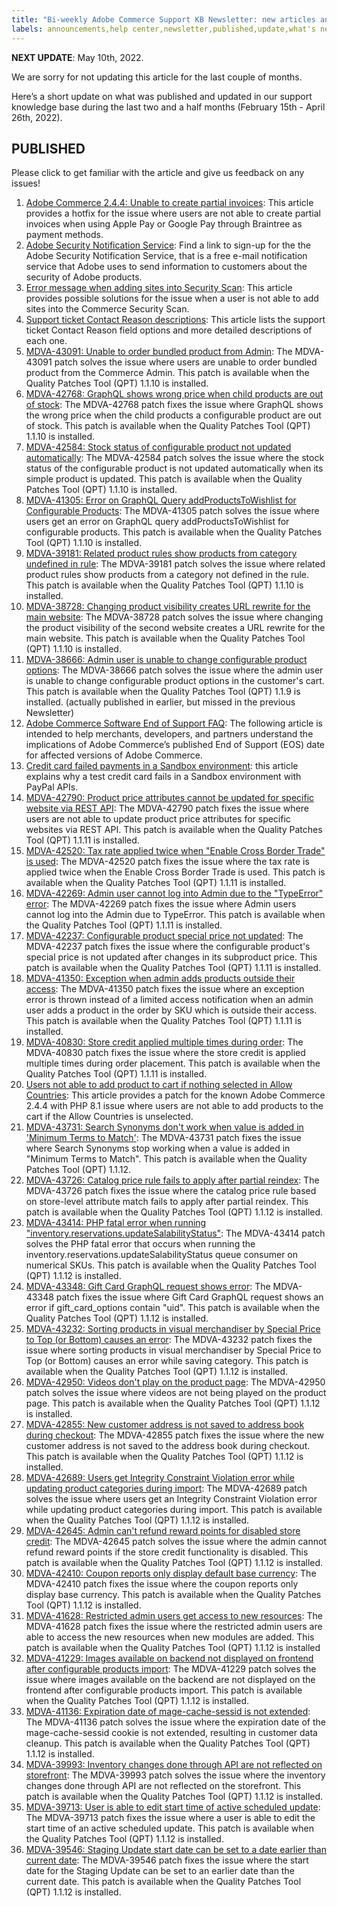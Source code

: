 ```yaml
---
title: "Bi-weekly Adobe Commerce Support KB Newsletter: new articles and updates"
labels: announcements,help center,newsletter,published,update,what's new,Magento,Adobe Commerce,cloud infrastructure,on-premises
---
```


 **NEXT UPDATE**: May 10th, 2022.

We are sorry for not updating this article for the last couple of months.

Here’s a short update on what was published and updated in our support knowledge base during the last two and a half months (February 15th - April 26th, 2022).

## PUBLISHED

Please click to get familiar with the article and give us feedback on any issues!

1. [Adobe Commerce 2.4.4: Unable to create partial invoices](https://support.magento.com/hc/en-us/articles/4487952754957): This article provides a hotfix for the issue where users are not able to create partial invoices when using Apple Pay or Google Pay through Braintree as payment methods.
1. [Adobe Security Notification Service](https://support.magento.com/hc/en-us/articles/4488969507341): Find a link to sign-up for the the Adobe Security Notification Service, that is a free e-mail notification service that Adobe uses to send information to customers about the security of Adobe products.
1. [Error message when adding sites into Security Scan](https://support.magento.com/hc/en-us/articles/4531353024013): This article provides possible solutions for the issue when a user is not able to add sites into the Commerce Security Scan.
1. [Support ticket Contact Reason descriptions](https://support.magento.com/hc/en-us/articles/4435851936269): This article lists the support ticket Contact Reason field options and more detailed descriptions of each one.
1. [MDVA-43091: Unable to order bundled product from Admin](https://support.magento.com/hc/en-us/articles/4438511910413):  The MDVA-43091 patch solves the issue where users are unable to order bundled product from the Commerce Admin. This patch is available when the Quality Patches Tool (QPT) 1.1.10 is installed.
1. [MDVA-42768: GraphQL shows wrong price when child products are out of stock](https://support.magento.com/hc/en-us/articles/4443705696525): The MDVA-42768 patch fixes the issue where GraphQL shows the wrong price when the child products a configurable product are out of stock. This patch is available when the Quality Patches Tool (QPT) 1.1.10 is installed.
1. [MDVA-42584: Stock status of configurable product not updated automatically](https://support.magento.com/hc/en-us/articles/4428085214093): The MDVA-42584 patch solves the issue where the stock status of the configurable product is not updated automatically when its simple product is updated. This patch is available when the Quality Patches Tool (QPT) 1.1.10 is installed.
1. [MDVA-41305: Error on GraphQL Query addProductsToWishlist for Configurable Products](https://support.magento.com/hc/en-us/articles/4446057675021): The MDVA-41305 patch solves the issue where users get an error on GraphQL query addProductsToWishlist for configurable products. This patch is available when the Quality Patches Tool (QPT) 1.1.10 is installed.
1. [MDVA-39181: Related product rules show products from category undefined in rule](https://support.magento.com/hc/en-us/articles/4446057651213): The MDVA-39181 patch solves the issue where related product rules show products from a category not defined in the rule. This patch is available when the Quality Patches Tool (QPT) 1.1.10 is installed.
1. [MDVA-38728: Changing product visibility creates URL rewrite for the main website](https://support.magento.com/hc/en-us/articles/4438610937485): The MDVA-38728 patch solves the issue where changing the product visibility of the second website creates a URL rewrite for the main website. This patch is available when the Quality Patches Tool (QPT) 1.1.10 is installed.
1. [MDVA-38666: Admin user is unable to change configurable product options](https://support.magento.com/hc/en-us/articles/4423758930317): The MDVA-38666 patch solves the issue where the admin user is unable to change configurable product options in the customer's cart. This patch is available when the Quality Patches Tool (QPT) 1.1.9 is installed. (actually published in earlier, but missed in the previous Newsletter)
1. [Adobe Commerce Software End of Support FAQ](https://support.magento.com/hc/en-us/articles/4965909814797): The following article is intended to help merchants, developers, and partners understand the implications of Adobe Commerce’s published End of Support (EOS) date for affected versions of Adobe Commerce.
1. [Credit card failed payments in a Sandbox environment](https://support.magento.com/hc/en-us/articles/5201041963917): this article explains why a test credit card fails in a Sandbox environment with PayPal APIs.
1. [MDVA-42790: Product price attributes cannot be updated for specific website via REST API](https://support.magento.com/hc/en-us/articles/4876664227469): The MDVA-42790 patch fixes the issue where users are not able to update product price attributes for specific websites via REST API. This patch is available when the Quality Patches Tool (QPT) 1.1.11 is installed.
1. [MDVA-42520: Tax rate applied twice when "Enable Cross Border Trade" is used](https://support.magento.com/hc/en-us/articles/4876701825677): The MDVA-42520 patch fixes the issue where the tax rate is applied twice when the Enable Cross Border Trade is used. This patch is available when the Quality Patches Tool (QPT) 1.1.11 is installed.
1. [MDVA-42269: Admin user cannot log into Admin due to the "TypeError" error](https://support.magento.com/hc/en-us/articles/4849817606157): The MDVA-42269 patch fixes the issue where Admin users cannot log into the Admin due to TypeError. This patch is available when the Quality Patches Tool (QPT) 1.1.11 is installed.
1. [MDVA-42237: Configurable product special price not updated](https://support.magento.com/hc/en-us/articles/4883576777613): The MDVA-42237 patch fixes the issue where the configurable product's special price is not updated after changes in its subproduct price. This patch is available when the Quality Patches Tool (QPT) 1.1.11 is installed.
1. [MDVA-41350: Exception when admin adds products outside their access](https://support.magento.com/hc/en-us/articles/4822371235981): The MDVA-41350 patch fixes the issue where an exception error is thrown instead of a limited access notification when an admin user adds a product in the order by SKU which is outside their access. This patch is available when the Quality Patches Tool (QPT) 1.1.11 is installed.
1. [MDVA-40830: Store credit applied multiple times during order](https://support.magento.com/hc/en-us/articles/4883552968717): The MDVA-40830 patch fixes the issue where the store credit is applied multiple times during order placement. This patch is available when the Quality Patches Tool (QPT) 1.1.11 is installed.
1. [Users not able to add product to cart if nothing selected in Allow Countries](https://support.magento.com/hc/en-us/articles/5377681213325): This article provides a patch for the known Adobe Commerce 2.4.4 with PHP 8.1 issue where users are not able to add products to the cart if the Allow Countries is unselected.
1. [MDVA-43731: Search Synonyms don't work when value is added in 'Minimum Terms to Match'](https://support.magento.com/hc/en-us/articles/5659678216717): The MDVA-43731 patch fixes the issue where Search Synonyms stop working when a value is added in "Minimum Terms to Match". This patch is available when the Quality Patches Tool (QPT) 1.1.12.
1. [MDVA-43726: Catalog price rule fails to apply after partial reindex](https://support.magento.com/hc/en-us/articles/5635621344141): The MDVA-43726 patch fixes the issue where the catalog price rule based on store-level attribute match fails to apply after partial reindex. This patch is available when the Quality Patches Tool (QPT) 1.1.12 is installed.
1. [MDVA-43414: PHP fatal error when running "inventory.reservations.updateSalabilityStatus"](https://support.magento.com/hc/en-us/articles/5665070942093): The MDVA-43414 patch solves the PHP fatal error that occurs when running the inventory.reservations.updateSalabilityStatus queue consumer on numerical SKUs. This patch is available when the Quality Patches Tool (QPT) 1.1.12 is installed.
1. [MDVA-43348: Gift Card GraphQL request shows error](https://support.magento.com/hc/en-us/articles/5636044142349): The MDVA-43348 patch fixes the issue where Gift Card GraphQL request shows an error if gift_card_options contain "uid". This patch is available when the Quality Patches Tool (QPT) 1.1.12 is installed.
1. [MDVA-43232: Sorting products in visual merchandiser by Special Price to Top (or Bottom) causes an error](https://support.magento.com/hc/en-us/articles/5638643117453): The MDVA-43232 patch fixes the issue where sorting products in visual merchandiser by Special Price to Top (or Bottom) causes an error while saving category. This patch is available when the Quality Patches Tool (QPT) 1.1.12 is installed.
1. [MDVA-42950: Videos don't play on the product page](https://support.magento.com/hc/en-us/articles/5611915470093): The MDVA-42950 patch solves the issue where videos are not being played on the product page. This patch is available when the Quality Patches Tool (QPT) 1.1.12 is installed.
1. [MDVA-42855: New customer address is not saved to address book during checkout](https://support.magento.com/hc/en-us/articles/5463874467469): The MDVA-42855 patch fixes the issue where the new customer address is not saved to the address book during checkout. This patch is available when the Quality Patches Tool (QPT) 1.1.12 is installed.
1. [MDVA-42689: Users get Integrity Constraint Violation error while updating product categories during import](https://support.magento.com/hc/en-us/articles/5636430130445): The MDVA-42689 patch solves the issue where users get an Integrity Constraint Violation error while updating product categories during import. This patch is available when the Quality Patches Tool (QPT) 1.1.12 is installed.
1. [MDVA-42645: Admin can't refund reward points for disabled store credit](https://support.magento.com/hc/en-us/articles/5665055870733): The MDVA-42645 patch solves the issue where the admin cannot refund reward points if the store credit functionality is disabled. This patch is available when the Quality Patches Tool (QPT) 1.1.12 is installed.
1. [MDVA-42410: Coupon reports only display default base currency](https://support.magento.com/hc/en-us/articles/5397070711693): The MDVA-42410 patch fixes the issue where the coupon reports only display base currency. This patch is available when the Quality Patches Tool (QPT) 1.1.12 is installed.
1. [MDVA-41628: Restricted admin users get access to new resources](https://support.magento.com/hc/en-us/articles/5463883225229): The MDVA-41628 patch fixes the issue where the restricted admin users are able to access the new resources when new modules are added. This patch is available when the Quality Patches Tool (QPT) 1.1.12 is installed
1. [MDVA-41229: Images available on backend not displayed on frontend after configurable products import](https://support.magento.com/hc/en-us/articles/5686794196749): The MDVA-41229 patch solves the issue where images available on the backend are not displayed on the frontend after configurable products import. This patch is available when the Quality Patches Tool (QPT) 1.1.12 is installed.
1. [MDVA-41136: Expiration date of mage-cache-sessid is not extended](https://support.magento.com/hc/en-us/articles/5611915233165): The MDVA-41136 patch solves the issue where the expiration date of the mage-cache-sessid cookie is not extended, resulting in customer data cleanup. This patch is available when the Quality Patches Tool (QPT) 1.1.12 is installed.
1. [MDVA-39993: Inventory changes done through API are not reflected on storefront](https://support.magento.com/hc/en-us/articles/5611889238797): The MDVA-39993 patch solves the issue where the inventory changes done through API are not reflected on the storefront. This patch is available when the Quality Patches Tool (QPT) 1.1.12 is installed.
1. [MDVA-39713: User is able to edit start time of active scheduled update](https://support.magento.com/hc/en-us/articles/5611889238797): The MDVA-39713 patch fixes the issue where a user is able to edit the start time of an active scheduled update. This patch is available when the Quality Patches Tool (QPT) 1.1.12 is installed.
1. [MDVA-39546: Staging Update start date can be set to a date earlier than current date](https://support.magento.com/hc/en-us/articles/5657215845901): The MDVA-39546 patch fixes the issue where the start date for the Staging Update can be set to an earlier date than the current date. This patch is available when the Quality Patches Tool (QPT) 1.1.12 is installed.
